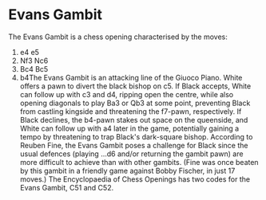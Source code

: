 # Evans Gambit

The Evans Gambit is a chess opening characterised by the moves:

1. e4 e5
2. Nf3 Nc6
3. Bc4 Bc5
4. b4The Evans Gambit is an attacking line of the Giuoco Piano. White offers a pawn to divert the black bishop on c5. If Black accepts, White can follow up with c3 and d4, ripping open the centre, while also opening diagonals to play Ba3 or Qb3 at some point, preventing Black from castling kingside and threatening the f7-pawn, respectively. If Black declines, the b4-pawn stakes out space on the queenside, and White can follow up with a4 later in the game, potentially gaining a tempo by threatening to trap Black's dark-square bishop. 
According to Reuben Fine, the Evans Gambit poses a challenge for Black since the usual defences (playing ...d6 and/or returning the gambit pawn) are more difficult to achieve than with other gambits. (Fine was once beaten by this gambit in a friendly game against Bobby Fischer, in just 17 moves.)
The Encyclopaedia of Chess Openings has two codes for the Evans Gambit, C51 and C52.

